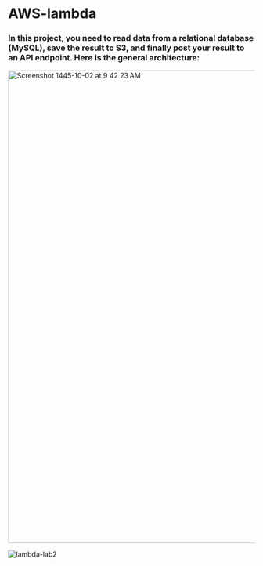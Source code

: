 # AWS-lambda


### In this project, you need to read data from a relational database (MySQL), save the result to S3, and finally post your result to an API endpoint. Here is the general architecture:
<img width="965" alt="Screenshot 1445-10-02 at 9 42 23 AM" src="https://github.com/shaden-2000/AWS-lambda/assets/100734021/d3ee0039-582e-4518-98bf-03a449cda86e">



![lambda-lab2](https://github.com/shaden-2000/AWS-lambda/assets/100734021/f762503d-a2f2-4b56-9830-60290818f98f)
